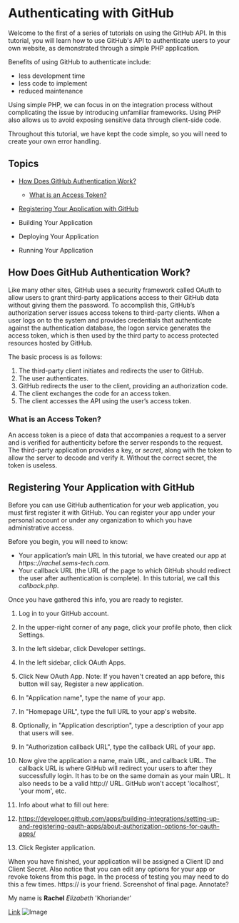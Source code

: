 # Authenticating with GitHub

Welcome to the first of a series of tutorials on using the GitHub API. In this tutorial, you will learn how to use GitHub's API to authenticate users to your own website, as demonstrated through a simple PHP application. 

Benefits of using GitHub to authenticate include:

- less development time
-	less code to implement
- reduced maintenance

Using simple PHP, we can focus in on the integration process without complicating the issue by introducing unfamiliar frameworks. Using PHP also allows us to avoid exposing sensitive data through client-side code. 

Throughout this tutorial, we have kept the code simple, so you will need to create your own error handling.

## Topics

- [How Does GitHub Authentication Work?](#how-does-github-authentication-work)
  - [What is an Access Token?](#what-is-an-access-token)
- [Registering Your Application with GitHub](#registering-your-application-with-github)

- Building Your Application
- Deploying Your Application
- Running Your Application

## How Does GitHub Authentication Work?

Like many other sites, GitHub uses a security framework called OAuth to allow users to grant third-party applications access to their GitHub data without giving them the password. To accomplish this, GitHub’s authorization server issues access tokens to third-party clients. When a user logs on to the system and provides credentials that authenticate against the authentication database, the logon service generates the access token, which is then used by the third party to access protected resources hosted by GitHub.

The basic process is as follows:

1. The third-party client initiates and redirects the user to GitHub.
2. The user authenticates.
3. GitHub redirects the user to the client, providing an authorization code.
4. The client exchanges the code for an access token.
5. The client accesses the API using the user’s access token.

### What is an Access Token?

An access token is a piece of data that accompanies a request to a server and is verified for authenticity before the server responds to the request. The third-party application provides a key, or _secret_, along with the token to allow the server to decode and verify it. Without the correct secret, the token is useless.

## Registering Your Application with GitHub

Before you can use GitHub authentication for your web application, you must first register it with GitHub. You can register your app under your personal account or under any organization to which you have administrative access.

Before you begin, you will need to know:

-	Your application’s main URL
    In this tutorial, we have created our app at _https&#58;://rachel.sems-tech.com_.
-	Your callback URL (the URL of the page to which GitHub should redirect the user after authentication is complete).
    In this tutorial, we call this _callback.php_.

Once you have gathered this info, you are ready to register.

1.	Log in to your GitHub account.
2.	In the upper-right corner of any page, click your profile photo, then click Settings.
 
3.	In the left sidebar, click Developer settings.

4.	In the left sidebar, click OAuth Apps.
5.	Click New OAuth App.
Note: If you haven't created an app before, this button will say, Register a new application.
6.	In "Application name", type the name of your app.
7.	In "Homepage URL", type the full URL to your app's website.
8.	Optionally, in "Application description", type a description of your app that users will see.
9.	In "Authorization callback URL", type the callback URL of your app.
10.	Now give the application a name, main URL, and callback URL. The callback URL is where GitHub will redirect your users to after they successfully login. It has to be on the same domain as your main URL. It also needs to be a valid http:// URL. GitHub won't accept 'localhost', 'your mom', etc.
11.	Info about what to fill out here:
12.	https://developer.github.com/apps/building-integrations/setting-up-and-registering-oauth-apps/about-authorization-options-for-oauth-apps/
13.	Click Register application.

When you have finished, your application will be assigned a Client ID and Client Secret. Also notice that you can edit any options for your app or revoke tokens from this page. In the process of testing you may need to do this a few times. https:// is your friend.
Screenshot of final page. Annotate?





My name is **Rachel** _Elizabeth_ 'Khoriander'

[Link](http://www.sems-tech.com)
![Image](https://i.pinimg.com/736x/87/a9/28/87a9284797daf471596daeabd6669a31--tintin-et-milou-bd-tintin.jpg)
